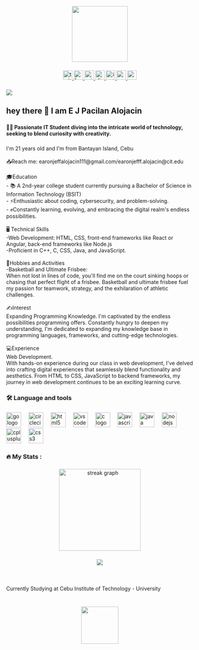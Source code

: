 <div align="center">
  <img height="150" src="https://media1.giphy.com/media/JqmupuTVZYaQX5s094/giphy.gif?cid=ecf05e47vdjgaadjkhaq82vtj6nsgo6qdzm2m4f69f88czoe&ep=v1_gifs_search&rid=giphy.gif&ct=g"  />
</div>

###

<div align="center">
  <a href="https://l.messenger.com/l.php?u=https%3A%2F%2Fx.com%2FSylnths%3Ft%3DS2DbjxPaBgLxShNVCVw3_Q%26s%3D09&h=AT0_YNTcoQ8wVdITImBc5_Md1FBPpOK1z9VGQWaji71kwwNEmLR3ATdT51pPR10jqH6VhI_d3FcoN8je3PWvMlQof0dER81t2A1KsmsJh2GyhjvNUU8vjf3hC-GUIhd1EOg4Pw" target="_blank">
    <img src="https://img.shields.io/static/v1?message=Twitter&logo=twitter&label=&color=1DA1F2&logoColor=white&labelColor=&style=for-the-badge" height="25" alt="twitter logo"  />
  </a>
  <a href="https://www.facebook.com/profile.php?id=100091323373905" target="_blank">
    <img src="https://img.shields.io/static/v1?message=Facebook&logo=facebook&label=&color=1877F2&logoColor=white&labelColor=&style=for-the-badge" height="25" alt="facebook logo"  />
  </a>
  <a href=" earonjeff.alojacin@cit.edu" target="_blank">
    <img src="https://img.shields.io/static/v1?message=Outlook&logo=microsoft-outlook&label=&color=0078D4&logoColor=white&labelColor=&style=for-the-badge" height="25" alt="microsoft-outlook logo"  />
  </a>
  <a href="ynths.#4388" target="_blank">
    <img src="https://img.shields.io/static/v1?message=Discord&logo=discord&label=&color=7289DA&logoColor=white&labelColor=&style=for-the-badge" height="25" alt="discord logo"  />
  </a>
  <a href="https://www.instagram.com/sylebutdiff/" target="_blank">
    <img src="https://img.shields.io/static/v1?message=Instagram&logo=instagram&label=&color=E4405F&logoColor=white&labelColor=&style=for-the-badge" height="25" alt="instagram logo"  />
  </a>
  <a href="https://codepen.io/Sylense" target="_blank">
    <img src="https://img.shields.io/static/v1?message=Codepen&logo=codepen&label=&color=000000&logoColor=white&labelColor=&style=for-the-badge" height="25" alt="codepen logo"  />
  </a>
  <a href="https://myaccount.google.com/" target="_blank">
    <img src="https://img.shields.io/static/v1?message=Gmail&logo=gmail&label=&color=D14836&logoColor=white&labelColor=&style=for-the-badge" height="25" alt="gmail logo"  />
  </a>
</div>

###

<div align="left">
  <img src="https://visitor-badge.laobi.icu/badge?page_id=Sylnse.Sylnse&"  />
</div>

###

<h2 align="left">hey there 👋 I am E J Pacilan Alojacin</h2>

###

<h4 align="left">👩‍💻  Passionate IT Student diving into the intricate world of technology, seeking to blend curiosity with creativity.</h4>

###

<p align="left">I'm  21 years old and I'm from Bantayan Island, Cebu<br><br>📥Reach me: earonjeffalojacin111@gmail.com/earonjefff.alojacin@cit.edu<br><br>🎓Education<br>- 📚 A 2nd-year college student currently pursuing a Bachelor of Science in Information Technology (BSIT)<br>- ⚡Enthusiastic about coding, cybersecurity, and problem-solving. <br>- ✊Constantly learning, evolving, and embracing the digital realm's endless possibilities. <br><br>🖥️ Technical Skills<br>-Web Development: HTML, CSS, front-end frameworks like React or Angular, back-end frameworks like Node.js<br>-Proficient in C++, C, CSS, Java, and JavaScript. <br><br>🏅Hobbies and Activities<br>-Basketball and Ultimate Frisbee:<br>When not lost in lines of code, you'll find me on the court sinking hoops or chasing that perfect flight of a frisbee. Basketball and ultimate frisbee fuel my passion for teamwork, strategy, and the exhilaration of athletic challenges.<br><br>✍️Interest<br>Expanding Programming Knowledge.  I'm captivated by the endless possibilities programming offers. Constantly hungry to deepen my understanding, I'm dedicated to expanding my knowledge base in programming languages, frameworks, and cutting-edge technologies.<br><br>💻Experience <br>Web Development.<br>With hands-on experience during our class in web development, I've delved into crafting digital experiences that seamlessly blend functionality and aesthetics. From HTML to CSS, JavaScript to backend frameworks, my journey in web development continues to be an exciting learning curve.</p>

###

<h3 align="left">🛠 Language and tools</h3>

###

<div align="left">
  <img src="https://cdn.jsdelivr.net/gh/devicons/devicon/icons/go/go-original-wordmark.svg" height="40" alt="go logo"  />
  <img width="12" />
  <img src="https://cdn.jsdelivr.net/gh/devicons/devicon/icons/circleci/circleci-plain.svg" height="40" alt="circleci logo"  />
  <img width="12" />
  <img src="https://cdn.jsdelivr.net/gh/devicons/devicon/icons/html5/html5-original.svg" height="40" alt="html5 logo"  />
  <img width="12" />
  <img src="https://cdn.jsdelivr.net/gh/devicons/devicon/icons/vscode/vscode-original.svg" height="40" alt="vscode logo"  />
  <img width="12" />
  <img src="https://cdn.jsdelivr.net/gh/devicons/devicon/icons/c/c-original.svg" height="40" alt="c logo"  />
  <img width="12" />
  <img src="https://cdn.jsdelivr.net/gh/devicons/devicon/icons/javascript/javascript-original.svg" height="40" alt="javascript logo"  />
  <img width="12" />
  <img src="https://cdn.jsdelivr.net/gh/devicons/devicon/icons/java/java-original.svg" height="40" alt="java logo"  />
  <img width="12" />
  <img src="https://cdn.jsdelivr.net/gh/devicons/devicon/icons/nodejs/nodejs-original.svg" height="40" alt="nodejs logo"  />
  <img width="12" />
  <img src="https://cdn.jsdelivr.net/gh/devicons/devicon/icons/cplusplus/cplusplus-original.svg" height="40" alt="cplusplus logo"  />
  <img width="12" />
  <img src="https://cdn.jsdelivr.net/gh/devicons/devicon/icons/css3/css3-original.svg" height="40" alt="css3 logo"  />
</div>

###

<h3 align="left">🔥   My Stats :</h3>

###

<div align="center">
  <img src="https://streak-stats.demolab.com?user=Sylnse&locale=en&mode=daily&theme=dark&hide_border=false&border_radius=5&order=3" height="220" alt="streak graph"  />
</div>

###

<div align="center">
  <img src="https://profile-counter.glitch.me/Sylnse/count.svg?"  />
</div>

###

<br clear="both">

<p align="left">Currently Studying at Cebu Institute of Technology - University</p>

###

<br clear="both">

<div align="center">
  <img height="100" src="https://cit.edu/wp-content/uploads/2023/07/cit-logo.png"  />
</div>

###
